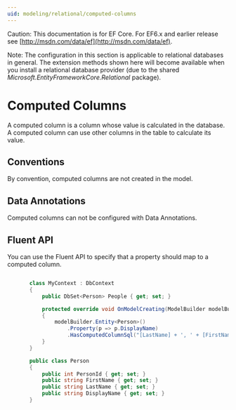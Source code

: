 ```yaml
---
uid: modeling/relational/computed-columns
---
```

Caution: This documentation is for EF Core. For EF6.x and earlier release see [http://msdn.com/data/ef](http://msdn.com/data/ef).

Note: The configuration in this section is applicable to relational databases in general. The extension methods shown here will become available when you install a relational database provider (due to the shared *Microsoft.EntityFrameworkCore.Relational* package).

  # Computed Columns

A computed column is a column whose value is calculated in the database. A computed column can use other columns in the table to calculate its value.

  ## Conventions

By convention, computed columns are not created in the model.

  ## Data Annotations

Computed columns can not be configured with Data Annotations.

  ## Fluent API

You can use the Fluent API to specify that a property should map to a computed column.

<!-- literal_block {"language": "c#", "source": "/Users/shirhatti/src/EntityFramework.Docs/docs/modeling/relational/Modeling/FluentAPI/Samples/Relational/ComputedColumn.cs", "xml:space": "preserve", "classes": [], "backrefs": [], "names": [], "dupnames": [], "highlight_args": {"hl_lines": [9], "linenostart": 1}, "ids": [], "linenos": true} -->

````c#

       class MyContext : DbContext
       {
           public DbSet<Person> People { get; set; }

           protected override void OnModelCreating(ModelBuilder modelBuilder)
           {
               modelBuilder.Entity<Person>()
                   .Property(p => p.DisplayName)
                   .HasComputedColumnSql("[LastName] + ', ' + [FirstName]");
           }
       }

       public class Person
       {
           public int PersonId { get; set; }
           public string FirstName { get; set; }
           public string LastName { get; set; }
           public string DisplayName { get; set; }
       }

   ````
